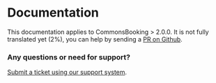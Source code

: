# Documentation

This documentation applies to CommonsBooking > 2.0.0. It is not fully translated yet (2%), you can help by sending a [PR on Github](https://github.com/wielebenwir/commonsbooking).

### Any questions or need for support?

[Submit a ticket using our support system](https://support.commonsbooking.org).